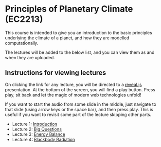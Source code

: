 # Principles of Planetary Climate (EC2213)

This course is intended to give you an introduction to
the basic principles underlying the climate of a planet,
and how they are modelled computationally.

The lectures will be added to the below list, and you can
view them as and when they are uploaded.

## Instructions for viewing lectures

On clicking the link for any lecture, you will be directed
to a [reveal.js](https://revealjs.com/) presentation. At the
bottom of the screen, you will find a play button. Press play,
sit back and let the magic of modern web technologies unfold!

If you want to start the audio from some slide in the middle,
just navigate to that slide (using arrow keys or the space bar),
and then press play. This is useful if you want to revisit some
part of the lecture skipping other parts.

* Lecture 1: [Introduction](./slides/lecture1/index.html)
* Lecture 2: [Big Questions](./slides/lecture2/index.html)
* Lecture 3: [Energy Balance](./slides/lecture2.1/index.html)
* Lecture 4: [Blackbody Radiation](./slides/lecture3.1/index.html)
